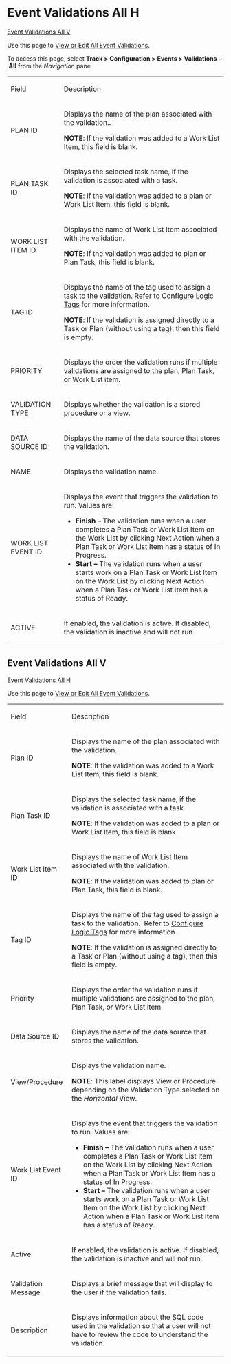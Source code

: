 # Event Validations All H

[Event Validations All V](#Work_List_Event_Validations_V)

<div class="use">

Use this page to [View or Edit All Event
Validations](../Use_Cases/View_and_Edit_All_Work_List_Event_Validations.htm).

</div>

To access this page, select **Track \> Configuration \> Events \>
Validations - All** from the *Navigation* pane.

<table>
<tbody>
<tr class="odd">
<td><p>Field</p></td>
<td><p>Description</p></td>
</tr>
<tr class="even">
<td><p>PLAN ID</p></td>
<td><p>Displays the name of the plan associated with the validation..</p>
<p><strong>NOTE</strong>: If the validation was added to a Work List Item, this field is blank.</p></td>
</tr>
<tr class="odd">
<td><p>PLAN TASK ID</p></td>
<td><p>Displays the selected task name, if the validation is associated with a task.</p>
<p><strong>NOTE</strong>: If the validation was added to a plan or Work List Item, this field is blank.</p></td>
</tr>
<tr class="even">
<td><p>WORK LIST ITEM ID</p></td>
<td><p>Displays the name of Work List Item associated with the validation.</p>
<p><strong>NOTE</strong>: If the validation was added to plan or Plan Task, this field is blank.</p></td>
</tr>
<tr class="odd">
<td><p>TAG ID</p></td>
<td><p>Displays the name of the tag used to assign a task to the validation. Refer to <a href="../Use_Cases/Configure_Logic_Tags.htm">Configure Logic Tags</a> for more information.</p>
<p><strong>NOTE</strong>: If the validation is assigned directly to a Task or Plan (without using a tag), then this field is empty.</p></td>
</tr>
<tr class="even">
<td><p>PRIORITY</p></td>
<td><p>Displays the order the validation runs if multiple validations are assigned to the plan, Plan Task, or Work List item.</p></td>
</tr>
<tr class="odd">
<td><p>VALIDATION TYPE</p></td>
<td><p>Displays whether the validation is a stored procedure or a view.</p></td>
</tr>
<tr class="even">
<td><p>DATA SOURCE ID</p></td>
<td><p>Displays the name of the data source that stores the validation.</p></td>
</tr>
<tr class="odd">
<td><p>NAME</p></td>
<td><p>Displays the validation name.</p></td>
</tr>
<tr class="even">
<td><p>WORK LIST EVENT ID</p></td>
<td><p>Displays the event that triggers the validation to run. Values are:</p>
<ul>
<li><strong>Finish –</strong> The validation runs when a user completes a Plan Task or Work List Item on the Work List by clicking Next Action when a Plan Task or Work List Item has a status of In Progress.</li>
<li><strong>Start –</strong> The validation runs when a user starts work on a Plan Task or Work List Item on the Work List by clicking Next Action when a Plan Task or Work List Item has a status of Ready.</li>
</ul></td>
</tr>
<tr class="odd">
<td><p>ACTIVE</p></td>
<td><p>If enabled, the validation is active. If disabled, the validation is inactive and will not run.</p></td>
</tr>
</tbody>
</table>

## <span id="Work_List_Event_Validations_V"></span>Event Validations All V

[Event Validations All H](Event_Validations_All.htm)

<div class="use">

Use this page to [View or Edit All Event
Validations](../Use_Cases/View_and_Edit_All_Work_List_Event_Validations.htm).

</div>

<table>
<tbody>
<tr class="odd">
<td><p>Field</p></td>
<td><p>Description</p></td>
</tr>
<tr class="even">
<td><p>Plan ID</p></td>
<td><p>Displays the name of the plan associated with the validation.</p>
<p><strong>NOTE</strong>: If the validation was added to a Work List Item, this field is blank.</p></td>
</tr>
<tr class="odd">
<td><p>Plan Task ID</p></td>
<td><p>Displays the selected task name, if the validation is associated with a task.</p>
<p><strong>NOTE</strong>: If the validation was added to a plan or Work List Item, this field is blank.</p></td>
</tr>
<tr class="even">
<td><p>Work List Item ID</p></td>
<td><p>Displays the name of Work List Item associated with the validation.</p>
<p><strong>NOTE</strong>: If the validation was added to plan or Plan Task, this field is blank.</p></td>
</tr>
<tr class="odd">
<td><p>Tag ID</p></td>
<td><p>Displays the name of the tag used to assign a task to the validation.  Refer to <a href="../Use_Cases/Configure_Logic_Tags.htm">Configure Logic Tags</a> for more information.</p>
<p><strong>NOTE</strong>: If the validation is assigned directly to a Task or Plan (without using a tag), then this field is empty.</p></td>
</tr>
<tr class="even">
<td><p>Priority</p></td>
<td><p>Displays the order the validation runs if multiple validations are assigned to the plan, Plan Task, or Work List item.</p></td>
</tr>
<tr class="odd">
<td><p>Data Source ID</p></td>
<td><p>Displays the name of the data source that stores the validation.</p></td>
</tr>
<tr class="even">
<td><p>View/Procedure</p></td>
<td><p>Displays the validation name.</p>
<p><strong>NOTE</strong>: This label displays View or Procedure depending on the Validation Type selected on the <span style="font-style: italic;">Horizontal</span> View.</p></td>
</tr>
<tr class="odd">
<td><p>Work List Event ID</p></td>
<td><p>Displays the event that triggers the validation to run. Values are:</p>
<ul>
<li><strong>Finish –</strong> The validation runs when a user completes a Plan Task or Work List Item on the Work List by clicking Next Action when a Plan Task or Work List Item has a status of In Progress.</li>
<li><strong>Start –</strong> The validation runs when a user starts work on a Plan Task or Work List Item on the Work List by clicking Next Action when a Plan Task or Work List Item has a status of Ready.</li>
</ul></td>
</tr>
<tr class="even">
<td><p>Active</p></td>
<td><p>If enabled, the validation is active. If disabled, the validation is inactive and will not run.</p></td>
</tr>
<tr class="odd">
<td><p>Validation Message</p></td>
<td><p>Displays a brief message that will display to the user if the validation fails.</p></td>
</tr>
<tr class="even">
<td><p>Description</p></td>
<td><p>Displays information about the SQL code used in the validation so that a user will not have to review the code to understand the validation.</p></td>
</tr>
</tbody>
</table>
